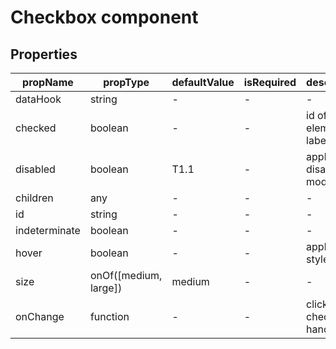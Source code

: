 # Checkbox component

## Properties

| propName | propType | defaultValue | isRequired | description |
|----------|----------|--------------|------------|-------------|
| dataHook | string | - | - | - |
| checked | boolean | - | - | id of element the label is for |
| disabled | boolean | T1.1 | - | apply disabled mode |
| children | any | - | - | - |
| id | string | - | - | - |
| indeterminate | boolean | - | - | - |
| hover | boolean | - | - | apply hover style |
| size | onOf([medium, large]) | medium | - | - |
| onChange | function | - | - | click checkbox handler  |
